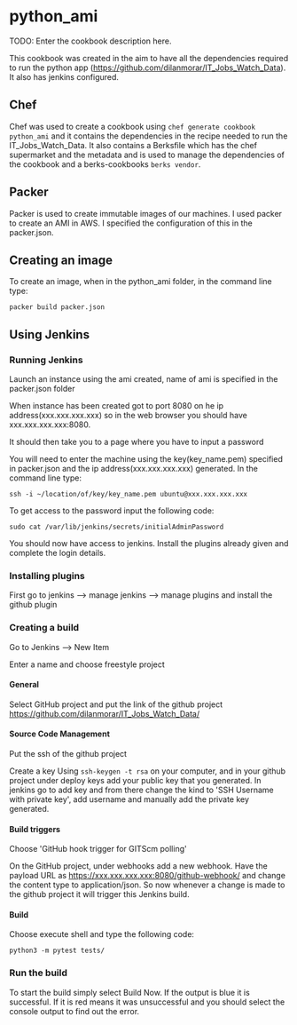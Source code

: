 # python_ami

TODO: Enter the cookbook description here.

This cookbook was created in the aim to have all the dependencies required to run the python app (https://github.com/dilanmorar/IT_Jobs_Watch_Data). It also has jenkins configured.

## Chef
Chef was used to create a cookbook using `chef generate cookbook python_ami` and it contains the dependencies in the recipe needed to run the IT_Jobs_Watch_Data. It also contains a Berksfile which has the chef supermarket and the metadata and is used to manage the dependencies of the cookbook and a berks-cookbooks `berks vendor`.

## Packer
Packer is used to create immutable images of our machines. I used packer to create an AMI in AWS. I specified the configuration of this in the packer.json.

## Creating an image

To create an image, when in the python_ami folder, in the command line type:
```
packer build packer.json
```

## Using Jenkins

### Running Jenkins

Launch an instance using the ami created, name of ami is specified in the packer.json folder

When instance has been created got to port 8080 on he ip address(xxx.xxx.xxx.xxx) so in the web browser you should have xxx.xxx.xxx.xxx:8080.

It should then take you to a page where you have to input a password

You will need to enter the machine using the key(key_name.pem) specified in packer.json and the ip address(xxx.xxx.xxx.xxx) generated. In the command line type:
```
ssh -i ~/location/of/key/key_name.pem ubuntu@xxx.xxx.xxx.xxx
```

To get access to the password input the following code:
```
sudo cat /var/lib/jenkins/secrets/initialAdminPassword
```

You should now have access to jenkins. Install the plugins already given and complete the login details.

### Installing plugins

First go to jenkins --> manage jenkins --> manage plugins and install the github plugin

### Creating a build

Go to Jenkins --> New Item

Enter a name and choose freestyle project

#### General

Select GitHub project and put the link of the github project https://github.com/dilanmorar/IT_Jobs_Watch_Data/

#### Source Code Management

Put the ssh of the github project

Create a key Using `ssh-keygen -t rsa` on your computer, and in your github project under deploy keys add your public key that you generated. In jenkins go to add key and from there change the kind to 'SSH Username with private key', add username and manually add the private key generated.

#### Build triggers

Choose 'GitHub hook trigger for GITScm polling'

On the GitHub project, under webhooks add a new webhook. Have the payload URL as https://xxx.xxx.xxx.xxx:8080/github-webhook/ and change the content type to application/json. So now whenever a change is made to the github project it will trigger this Jenkins build.

#### Build

Choose execute shell and type the following code:
```
python3 -m pytest tests/
```

### Run the build

To start the build simply select  Build Now. If the output is blue it is successful. If it is red means it was unsuccessful and you should select the console output to find out the error.

